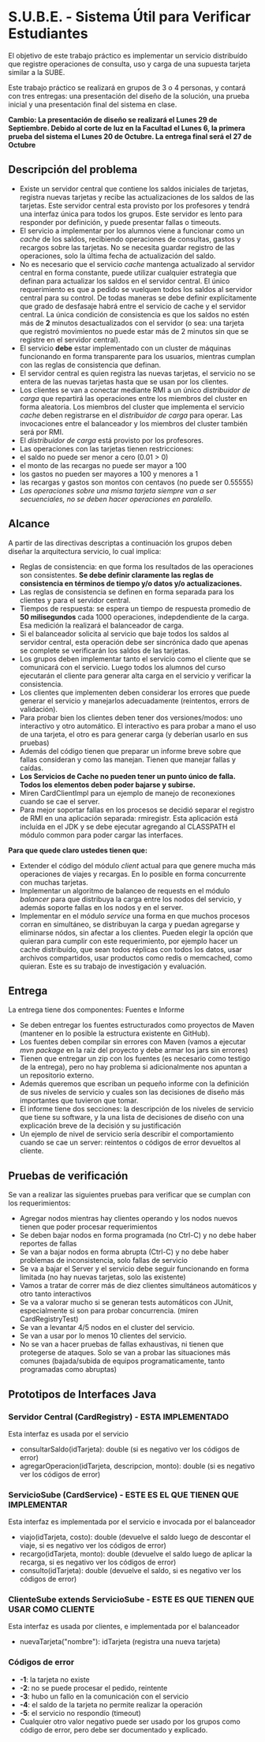 S.U.B.E. - Sistema Útil para Verificar Estudiantes
=======================================

El objetivo de este trabajo práctico es implementar un servicio distribuído que registre operaciones de consulta, uso y carga de una supuesta tarjeta similar a la SUBE.

Este trabajo práctico se realizará en grupos de 3 o 4 personas, y contará con tres entregas: una presentación del diseño de la solución, una prueba inicial y una presentación final del sistema en clase. 

**Cambio: La presentación de diseño se realizará el Lunes 29 de Septiembre. Debido al corte de luz en la Facultad el Lunes 6, la primera prueba del sistema el Lunes 20 de Octubre. La entrega final será el 27 de Octubre**

Descripción del problema
------------------------
- Existe un servidor central que contiene los saldos iniciales de tarjetas, registra nuevas tarjetas y recibe las actualizaciones de los saldos de las tarjetas. Este servidor central esta provisto por los profesores y tendrá una interfaz única para todos los grupos. Este servidor es lento para responder por definición, y puede presentar fallas o timeouts.
- El servicio a implementar por los alumnos viene a funcionar como un *cache* de los saldos, recibiendo operaciones de consultas, gastos y recargos sobre las tarjetas. No se necesita guardar registro de las operaciones, solo la última fecha de actualización del saldo.
- No es necesario que el servicio *cache* mantenga actualizado al servidor central en forma constante, puede utilizar cualquier estrategia que definan para actualizar los saldos en el servidor central. El único requerimiento es que a pedido se vuelquen todos los saldos al servidor central para su control. De todas maneras se debe definir explícitamente que grado de desfasaje habrá entre el servicio de cache y el servidor central. La única condición de consistencia es que los saldos no estén más de **2** minutos desactualizados con el servidor (o sea: una tarjeta que registró movimientos no puede estar más de 2 minutos sin que se registre en el servidor central).
- El servicio **debe** estar implementado con un cluster de máquinas funcionando en forma transparente para los usuarios, mientras cumplan con las reglas de consistencia que definan.
- El servidor central es quien registra las nuevas tarjetas, el servicio no se entera de las nuevas tarjetas hasta que se usan por los clientes.
- Los clientes se van a conectar mediante RMI a un único *distribuidor de carga* que repartirá las operaciones entre los miembros del cluster en forma aleatoria. Los miembros del cluster que implementa el servicio *cache* deben registrarse en el *distribuidor de carga* para operar. Las invocaciones entre el balanceador y los miembros del cluster también será por RMI.
- El *distribuidor de carga* está provisto por los profesores.
- Las operaciones con las tarjetas tienen restricciones: 
 - el saldo no puede ser menor a cero (0.01 > 0) 
 - el monto de las recargas no puede ser mayor a 100
 - los gastos no pueden ser mayores a 100 y menores a 1
 - las recargas y gastos son montos con centavos (no puede ser 0.55555)
- *Las operaciones sobre una misma tarjeta siempre van a ser secuenciales, no se deben hacer operaciones en paralello.*

Alcance
-------
A partir de las directivas descriptas a continuación los grupos deben diseñar la arquitectura servicio, lo cual implica:
- Reglas de consistencia: en que forma los resultados de las operaciones son consistentes. **Se debe definir claramente las reglas de consistencia en términos de tiempo y/o datos y/o actualizaciones.**
- Las reglas de consistencia se definen en forma separada para los clientes y para el servidor central. 
- Tiempos de respuesta: se espera un tiempo de respuesta promedio de **50 milisegundos** cada 1000 operaciones, indepdendiente de la carga. Esa medición la realizará el balanceador de carga.
- Si el balanceador solicita al servicio que baje todos los saldos al servidor central, esta operación debe ser sincrónica dado que apenas se complete se verificarán los saldos de las tarjetas.
- Los grupos deben implementar tanto el servicio como el cliente que se comunicará con el servicio. Luego todos los alumnos del curso ejecutarán el cliente para generar alta carga en el servicio y verificar la consistencia.
- Los clientes que implementen deben considerar los errores que puede generar el servicio y manejarlos adecuadamente (reintentos, errors de validación). 
- Para probar bien los clientes deben tener dos versiones/modos: uno interactivo y otro automático. El interactivo es para probar a mano el uso de una tarjeta, el otro es para generar carga (y deberían usarlo en sus pruebas)
- Además del código tienen que preparar un informe breve sobre que fallas consideran y como las manejan. Tienen que manejar fallas y caídas.
- **Los Servicios de Cache no pueden tener un punto único de falla. Todos los elementos deben poder bajarse y subirse.**
- Miren CardClientImpl para un ejemplo de manejo de reconexiones cuando se cae el server.
- Para mejor soportar fallas en los procesos se decidió separar el registro de RMI en una aplicación separada: rmiregistr. Esta aplicación está incluída en el JDK y se debe ejecutar agregando al CLASSPATH el módulo common para poder cargar las interfaces.
 
**Para que quede claro ustedes tienen que:**
- Extender el código del módulo *client* actual para que genere mucha más operaciones de viajes y recargas. En lo posible en forma concurrente con muchas tarjetas.
- Implementar un algoritmo de balanceo de requests en el módulo *balancer* para que distribuya la carga entre los nodos del servicio, y además soporte fallas en los nodos y en el server.
- Implementar en el módulo *service* una forma en que muchos procesos corran en simultáneo, se distribuyan la carga y puedan agregarse y eliminarse nódos, sin afectar a los clientes. Pueden elegir la opción que quieran para cumplir con este requerimiento, por ejemplo hacer un cache distribuído, que sean todos réplicas con todos los datos, usar archivos compartidos, usar productos como redis o memcached, como quieran. Este es su trabajo de investigación y evaluación.

Entrega
-------
La entrega tiene dos componentes: Fuentes e Informe
- Se deben entregar los fuentes estructurados como proyectos de Maven (mantener en lo posible la estructura existente en GitHub).
- Los fuentes deben compilar sin errores con Maven (vamos a ejecutar *mvn package* en la raíz del proyecto y debe armar los jars sin errores)
- Tienen que entregar un zip con los fuentes (es necesario como testigo de la entrega), pero no hay problema si adicionalmente nos apuntan a un repositorio externo.
- Además queremos que escriban un pequeño informe con la definición de sus niveles de servicio y cuales son las decisiones de diseño más importantes que tuvieron que tomar.
- El informe tiene dos secciones: la descripción de los niveles de servicio que tiene su software, y la una lista de decisiones de diseño con una explicación breve de la decisión y su justificación
- Un ejemplo de nivel de servicio sería describir el comportamiento cuando se cae un server: reintentos o códigos de error devueltos al cliente.
 

Pruebas de verificación
------------------
Se van a realizar las siguientes pruebas para verificar que se cumplan con los requerimientos:
- Agregar nodos mientras hay clientes operando y los nodos nuevos tienen que poder procesar requerimientos
- Se deben bajar nodos en forma programada (no Ctrl-C) y no debe haber reportes de fallas
- Se van a bajar nodos en forma abrupta (Ctrl-C) y no debe haber problemas de inconsistencia, solo fallas de servicio
- Se va a bajar el Server y el servicio debe seguir funcionando en forma limitada (no hay nuevas tarjetas, solo las existente) 
- Vamos a tratar de correr más de diez clientes simultáneos automáticos y otro tanto interactivos
- Se va a valorar mucho si se generan tests automáticos con JUnit, especialmente si son para probar concurrencia. (miren CardRegistryTest)
- Se van a levantar 4/5 nodos en el cluster del servicio.
- Se van a usar por lo menos 10 clientes del servicio.
- No se van a hacer pruebas de fallas exhaustivas, ni tienen que protegerse de ataques. Solo se van a probar las situaciones más comunes (bajada/subida de equipos programaticamente, tanto programadas como abruptas)

Prototipos de Interfaces Java
-----------------------------

### Servidor Central (**CardRegistry**) - ESTA IMPLEMENTADO
Esta interfaz es usada por el servicio
- consultarSaldo(idTarjeta): double (si es negativo ver los códigos de error)
- agregarOperacion(idTarjeta, descripcion, monto): double (si es negativo ver los códigos de error)

### ServicioSube (**CardService**) - ESTE ES EL QUE TIENEN QUE IMPLEMENTAR
Esta interfaz es implementada por el servicio e invocada por el balanceador
- viajo(idTarjeta, costo): double (devuelve el saldo luego de descontar el viaje, si es negativo ver los códigos de error)
- recargo(idTarjeta, monto): double (devuelve el saldo luego de aplicar la recarga, si es negativo ver los códigos de error)
- consulto(idTarjeta): double (devuelve el saldo, si es negativo ver los códigos de error)
 
### ClienteSube extends ServicioSube - ESTE ES QUE TIENEN QUE USAR COMO CLIENTE
Esta interfaz es usada por clientes, e implementada por el balanceador
- nuevaTarjeta("nombre"): idTarjeta (registra una nueva tarjeta)

### Códigos de error
- **-1**: la tarjeta no existe
- **-2**: no se puede procesar el pedido, reintente
- **-3**: hubo un fallo en la comunicación con el servicio
- **-4**: el saldo de la tarjeta no permite realizar la operación
- **-5**: el servicio no respondío (timeout)
- Cualquier otro valor negativo puede ser usado por los grupos como código de error, pero debe ser documentado y explicado.
